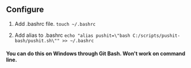 ## Configure

1. Add .bashrc file.
`
touch ~/.bashrc
`

2. Add alias to .bashrc
`
echo "alias pushit=\"bash C:/scripts/pushit-bash/pushit.sh\"" >> ~/.bashrc
`

#### You can do this on Windows through Git Bash. Won't work on command line.

